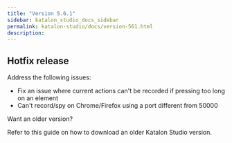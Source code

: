 ```yaml
---
title: "Version 5.6.1" 
sidebar: katalon_studio_docs_sidebar
permalink: katalon-studio/docs/version-561.html 
description: 
---
```

Hotfix release
--------------

Address the following issues:

*   Fix an issue where current actions can't be recorded if pressing too long on an element
*   Can't record/spy on Chrome/Firefox using a port different from 50000

Want an older version?

Refer to this guide on how to download an older Katalon Studio version.